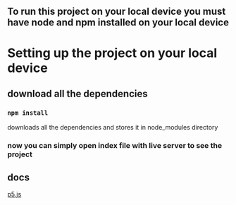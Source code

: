 ##  To run this project on your local device you must have node and npm installed on your local device

# Setting up the project on your local device

## download all the dependencies 
### `npm install`
downloads all the dependencies and stores it in node_modules directory

### now you can simply open index file with live server to see the project

## docs 
[p5.js](https://p5js.org/reference/)